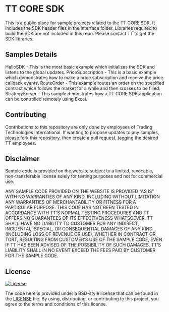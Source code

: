 # TT CORE SDK

This is a public place for sample projects related to the TT CORE SDK. It includes the SDK header files in the interface folder. Libraries required to build the SDK are not included in this repo. Please contact TT to get the SDK libraries.

## Samples Details
HelloSDK - This is the most basic example which initializes the SDK and listens to the global updates. 
PriceSubscription - This is a basic example which demonstrates how to make a price subscription and receive the price callback events.
RouteOrder - This example routes an order on the specified contract which follows the market for a while and then crosses to be filled.
StrategyServer - This sample demostrates how a TT CORE SDK application can be controlled remotely using Excel.

## Contributing
Contributions to this repository are only done by employees of Trading Technologies International.  If wanting to propose updates to any samples, please fork this repository, then create a pull request, tagging the desired TT employees.

## Disclaimer
Sample code is provided on the website subject to a limited, revocable, non-transferable license solely for testing purposes and not for commercial use.

ANY SAMPLE CODE PROVIDED ON THE WEBSITE IS PROVIDED “AS IS” WITH NO WARRANTIES OF ANY KIND, INCLUDING WITHOUT LIMITATION ANY WARRANTIES OF MERCHANTABILITY OR FITNESS FOR A PARTICULAR PURPOSE. THIS CODE HAS NOT BEEN TESTED IN ACCORDANCE WITH TT’S NORMAL TESTING PROCEDURES AND TT OFFERS NO GUARANTEES OF ITS EFFECTIVENESS WHATSOEVER. TT SHALL HAVE NO LIABILITY TO CUSTOMER FOR ANY INDIRECT, INCIDENTAL, SPECIAL, OR CONSEQUENTIAL DAMAGES OF ANY KIND (INCLUDING LOSS OF REVENUE OR USE), WHETHER IN CONTRACT OR TORT, RESULTING FROM CUSTOMER’S USE OF THE SAMPLE CODE, EVEN IF TT HAS BEEN ADVISED OF THE POSSIBILITY OF SUCH DAMAGES. TT’S LIABILITY SHALL IN NO EVENT EXCEED THE FEES PAID BY CUSTOMER FOR THE SAMPLE CODE.

## License
[![License](https://img.shields.io/badge/License-BSD%203--Clause-blue.svg)](https://opensource.org/licenses/BSD-3-Clause)

The code here is provided under a BSD-style license that can be found in the [LICENSE](LICENSE) file. By using, distributing, or contributing to this project, you agree to the terms and conditions of this license.
